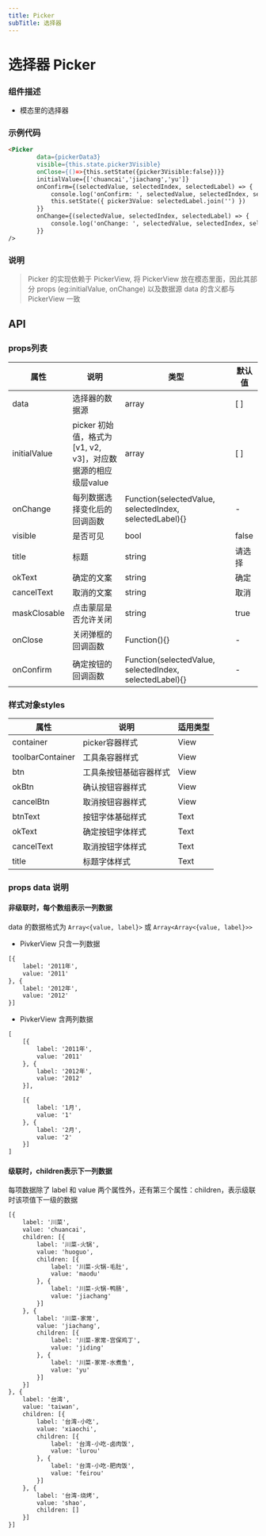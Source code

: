 ```yaml
---
title: Picker
subTitle: 选择器
---
```


# 选择器 Picker

### 组件描述
- 模态里的选择器


### 示例代码

```html
<Picker
		data={pickerData3}
		visible={this.state.picker3Visible}
		onClose={()=>{this.setState({picker3Visible:false})}}
		initialValue={['chuancai','jiachang','yu']}
		onConfirm={(selectedValue, selectedIndex, selectedLabel) => {
			console.log('onConfirm: ', selectedValue, selectedIndex, selectedLabel)
			this.setState({ picker3Value: selectedLabel.join('') })
		}}
		onChange={(selectedValue, selectedIndex, selectedLabel) => {
			console.log('onChange: ', selectedValue, selectedIndex, selectedLabel)
		}}
/>
```

### 说明
> Picker 的实现依赖于 PickerView, 将 PickerView 放在模态里面，因此其部分 props (eg:initialValue, onChange) 以及数据源 data 的含义都与 PickerView 一致


## API

### props列表

属性 | 说明 | 类型 | 默认值
----|-----|------|------
| data | 选择器的数据源 | array | [ ] |
| initialValue | picker 初始值，格式为[v1, v2, v3]，对应数据源的相应级层value | array | [ ] |
| onChange | 每列数据选择变化后的回调函数 | Function(selectedValue, selectedIndex, selectedLabel){} | - |
| visible | 是否可见 | bool | false |
| title | 标题 | string | 请选择 |
| okText | 确定的文案 | string | 确定 |
| cancelText | 取消的文案 | string | 取消 |
| maskClosable | 点击蒙层是否允许关闭 | string | true |
| onClose | 关闭弹框的回调函数 | Function(){} | - |
| onConfirm | 确定按钮的回调函数 | Function(selectedValue, selectedIndex, selectedLabel){} | - |

### 样式对象styles

属性 | 说明 | 适用类型
----|-----|------
| container | picker容器样式 | View |
| toolbarContainer | 工具条容器样式 | View |
| btn | 工具条按钮基础容器样式 | View |
| okBtn | 确认按钮容器样式 | View |
| cancelBtn | 取消按钮容器样式 | View |
| btnText | 按钮字体基础样式 | Text |
| okText | 确定按钮字体样式 | Text |
| cancelText | 取消按钮字体样式 | Text |
| title | 标题字体样式 | Text |

### props data 说明

#### 非级联时，每个数组表示一列数据
data 的数据格式为 `Array<{value, label}>` 或 `Array<Array<{value, label}>>` 

+ PivkerView 只含一列数据
```html
[{
	label: '2011年',
	value: '2011'
}, {
	label: '2012年',
	value: '2012'
}]
```
+ PivkerView 含两列数据
```html
[
	[{
		label: '2011年',
		value: '2011'
	}, {
		label: '2012年',
		value: '2012'
	}],

	[{
		label: '1月',
		value: '1'
	}, {
		label: '2月',
		value: '2'
	}]
]
```

#### 级联时，children表示下一列数据
每项数据除了 label 和 value 两个属性外，还有第三个属性：children，表示级联时该项值下一级的数据
```html
[{
	label: '川菜',
	value: 'chuancai',
	children: [{
		label: '川菜-火锅',
		value: 'huoguo',
		children: [{
			label: '川菜-火锅-毛肚',
			value: 'maodu'
		}, {
			label: '川菜-火锅-鸭肠',
			value: 'jiachang'
		}]
	}, {
		label: '川菜-家常',
		value: 'jiachang',
		children: [{
			label: '川菜-家常-宫保鸡丁',
			value: 'jiding'
		}, {
			label: '川菜-家常-水煮鱼',
			value: 'yu'
		}]
	}]
}, {
	label: '台湾',
	value: 'taiwan',
	children: [{
		label: '台湾-小吃',
		value: 'xiaochi',
		children: [{
			label: '台湾-小吃-卤肉饭',
			value: 'lurou'
		}, {
			label: '台湾-小吃-肥肉饭',
			value: 'feirou'
		}]
	}, {
		label: '台湾-烧烤',
		value: 'shao',
		children: []
	}]
}]
```
	